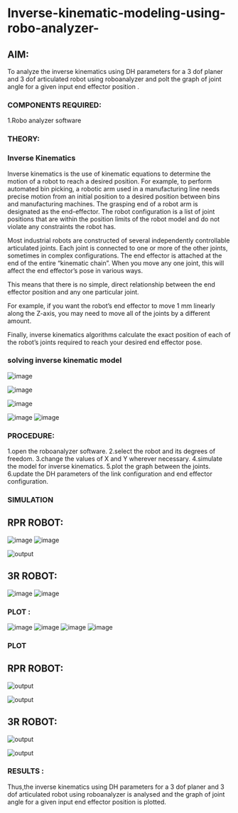# Inverse-kinematic-modeling-using-robo-analyzer-

 
## AIM: 
To analyze the inverse kinematics using DH parameters for a 3 dof planer and 3 dof articulated robot using roboanalyzer and polt the graph of joint angle for a given  input end effector position .


### COMPONENTS REQUIRED:
1.Robo analyzer software  


### THEORY: 
  
### Inverse Kinematics
 

Inverse kinematics is the use of kinematic equations to determine the motion of a robot to reach a desired position. For example, to perform automated bin picking, a robotic arm used in a manufacturing line needs precise motion from an initial position to a desired position between bins and manufacturing machines. The grasping end of a robot arm is designated as the end-effector. The robot configuration is a list of joint positions that are within the position limits of the robot model and do not violate any constraints the robot has.

 Most industrial robots are constructed of several independently controllable articulated joints. Each joint is connected to one or more of the other joints, sometimes in complex configurations. The end effector is attached at the end of the entire “kinematic chain”. When you move any one joint, this will affect the end effector’s pose in various ways.

This means that there is no simple, direct relationship between the end effector position and any one particular joint.

For example, if you want the robot’s end effector to move 1 mm linearly along the Z-axis, you may need to move all of the joints by a different amount.

Finally, inverse kinematics algorithms calculate the exact position of each of the robot’s joints required to reach your desired end effector pose.

### solving inverse kinematic model 
![image](https://user-images.githubusercontent.com/36288975/170622829-3fe97ef7-8ef1-44af-afae-b0954871aa0c.png)


![image](https://user-images.githubusercontent.com/36288975/170622902-f48fd9c7-f2ec-4fd5-904b-ea51be8298c3.png)

![image](https://user-images.githubusercontent.com/36288975/170622934-a3fd7f77-7eb2-4408-b66d-d6e3adbd1f99.png)

![image](https://user-images.githubusercontent.com/36288975/170622982-9c4d8b23-1563-4e17-9616-87bcc4f4501d.png)
![image](https://user-images.githubusercontent.com/36288975/170623020-f27efc12-bb58-4f62-840d-af544ac6689e.png)

### PROCEDURE:
1.open the roboanalyzer software.
2.select the robot and its degrees of freedom.
3.change the values of X and Y wherever necessary.
4.simulate the model for inverse kinematics.
5.plot the graph between the joints.
6.update the DH parameters of the link configuration and end effector configuration.








### SIMULATION 
## RPR ROBOT:
![image](https://user-images.githubusercontent.com/95043391/174339513-603e2fe2-d66d-45f6-b7c7-6020d1c08e3f.png)
![image](https://user-images.githubusercontent.com/95043391/174339562-1d8ca006-41d4-4a19-83ae-780946650caf.png)


![output](?raw=true)
 
 ## 3R ROBOT:
![image](https://user-images.githubusercontent.com/95043391/174339606-987f1708-f251-4eed-a6ed-6ea19efc35b0.png)
 ![image](https://user-images.githubusercontent.com/95043391/174339639-1d0de693-926e-46eb-933d-a2f9ffe13a94.png)
 ### PLOT :
 ![image](https://user-images.githubusercontent.com/95043391/174339725-e170874b-64a7-4fc2-8aab-cd74a49baa42.png)
![image](https://user-images.githubusercontent.com/95043391/174339744-16be79d7-c221-400e-90ba-d8ef3a2d93e5.png)
![image](https://user-images.githubusercontent.com/95043391/174339788-577158e8-58ac-46c8-83c1-a93d82f44646.png)
![image](https://user-images.githubusercontent.com/95043391/174339804-6661023a-9989-4146-b491-2aa4d5cfb8b6.png)

 
 
 
 
 
 
 
 
 
 ### PLOT 
 
 ## RPR ROBOT:
![output](?raw=true)

![output](?raw=true)
 
 ## 3R ROBOT:
 ![output](?raw=true)
 
 ![output](?raw=true)
 

 
 
 
 
 
 
 
 
 
 
 
 
 

 
 














### RESULTS :  
Thus,the inverse kinematics using DH parameters for a 3 dof planer and 3 dof articulated robot using roboanalyzer is analysed and the graph of joint angle for a given input end effector position is plotted.
